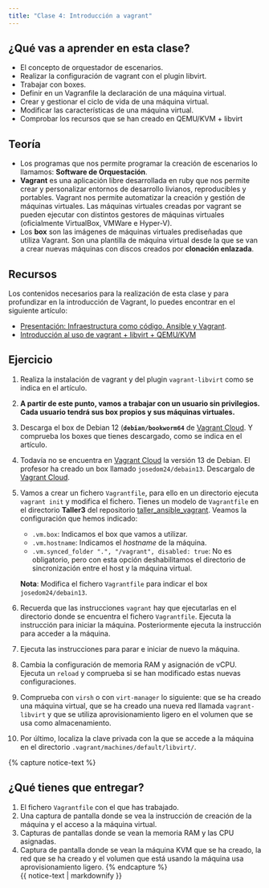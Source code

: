 ```yaml
---
title: "Clase 4: Introducción a vagrant"
---
```


## ¿Qué vas a aprender en esta clase?

* El concepto de orquestador de escenarios.
* Realizar la configuración de vagrant con el plugin libvirt.
* Trabajar con boxes.
* Definir en un Vagranfile la declaración de una máquina virtual.
* Crear y gestionar el ciclo de vida de una máquina virtual.
* Modificar las características de una máquina virtual.
* Comprobar los recursos que se han creado en QEMU/KVM + libvirt

## Teoría

* Los programas que nos permite programar la creación de escenarios lo llamamos: **Software de Orquestación**.
* **Vagrant** es una aplicación libre desarrollada en ruby que nos permite crear y personalizar entornos de desarrollo livianos, reproducibles y portables. Vagrant nos permite automatizar la creación y gestión de máquinas virtuales. Las máquinas virtuales creadas por vagrant se pueden ejecutar con distintos gestores de máquinas virtuales (oficialmente VirtualBox, VMWare e Hyper-V).
* Los **box** son las imágenes de máquinas virtuales prediseñadas que utiliza Vagrant. Son una plantilla de máquina virtual desde la que se van a crear nuevas máquinas con discos creados por **clonación enlazada**.

## Recursos

Los contenidos necesarios para la realización de esta clase y para profundizar en la introducción de Vagrant, lo puedes encontrar en el siguiente artículo:

* [Presentación: Infraestructura como código. Ansible y Vagrant](https://fp.josedomingo.org/sri/pdf/iac.pdf). 
* [Introducción al uso de vagrant + libvirt + QEMU/KVM](https://www.josedomingo.org/pledin/2021/09/introduccion-vagrant-libvirt/)

## Ejercicio

1. Realiza la instalación de vagrant y del plugin `vagrant-libvirt` como se indica en el artículo.
2. **A partir de este punto, vamos a trabajar con un usuario sin privilegios. Cada usuario tendrá sus box propios y sus máquinas virtuales.** 
3. Descarga el box de Debian 12 (**`debian/bookworm64`** de [Vagrant Cloud](https://app.vagrantup.com/boxes/search). Y comprueba los boxes que tienes descargado, como se indica en el artículo.
4. Todavía no se encuentra en [Vagrant Cloud](https://app.vagrantup.com/boxes/search) la versión 13 de Debian. El profesor ha creado un box llamado `josedom24/debain13`. Descargalo de [Vagrant Cloud](https://app.vagrantup.com/boxes/search).
5. Vamos a crear un fichero `Vagrantfile`, para ello en un directorio ejecuta `vagrant init` y modifica el fichero. Tienes un modelo de `Vagrantfile` en el directorio **Taller3** del repositorio [taller_ansible_vagrant](https://github.com/josedom24/taller_ansible_vagrant). Veamos la configuración que hemos indicado:

	* `.vm.box`: Indicamos el box que vamos a utilizar.
	* `.vm.hostname`: Indicamos el *hostname* de la máquina.
	* `.vm.synced_folder ".", "/vagrant", disabled: true`: No es obligatorio, pero con esta opción deshabilitamos el directorio de sincronización entre el host y la máquina virtual.

    **Nota**: Modifica el fichero `Vagrantfile` para indicar el box `josedom24/debain13`.

6. Recuerda que las instrucciones `vagrant` hay que ejecutarlas en el directorio donde se encuentra el fichero `Vagrantfile`. Ejecuta la instrucción para iniciar la máquina. Posteriormente ejecuta la instrucción para acceder a la máquina.
7. Ejecuta las instrucciones para parar e iniciar de nuevo la máquina. 
8. Cambia la configuración de memoria RAM y asignación de vCPU. Ejecuta un `reload` y comprueba si se han modificado estas nuevas configuraciones.
9. Comprueba con `virsh` o con `virt-manager` lo siguiente: que se ha creado una máquina virtual, que se ha creado una nueva red llamada `vagrant-libvirt` y que se utiliza aprovisionamiento ligero en el volumen que se usa como almacenamiento.
10. Por último, localiza la clave privada con la que se accede a la máquina en el directorio `.vagrant/machines/default/libvirt/`.

{% capture notice-text %}
## ¿Qué tienes que entregar?

1. El fichero `Vagrantfile` con el que has trabajado.
2. Una captura de pantalla donde se vea la instrucción de creación de la máquina y el acceso a la máquina virtual.
3. Capturas de pantallas donde se vean la memoria RAM y las CPU asignadas.
4. Captura de pantalla donde se vean la máquina KVM que se ha creado, la red que se ha creado y el volumen que está usando la máquina usa aprovisionamiento ligero.
{% endcapture %}<div class="notice--info">{{ notice-text | markdownify }}</div>
